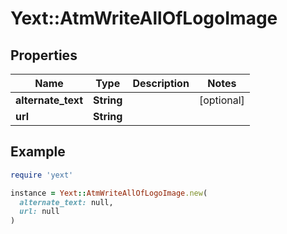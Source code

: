 # Yext::AtmWriteAllOfLogoImage

## Properties

| Name | Type | Description | Notes |
| ---- | ---- | ----------- | ----- |
| **alternate_text** | **String** |  | [optional] |
| **url** | **String** |  |  |

## Example

```ruby
require 'yext'

instance = Yext::AtmWriteAllOfLogoImage.new(
  alternate_text: null,
  url: null
)
```

